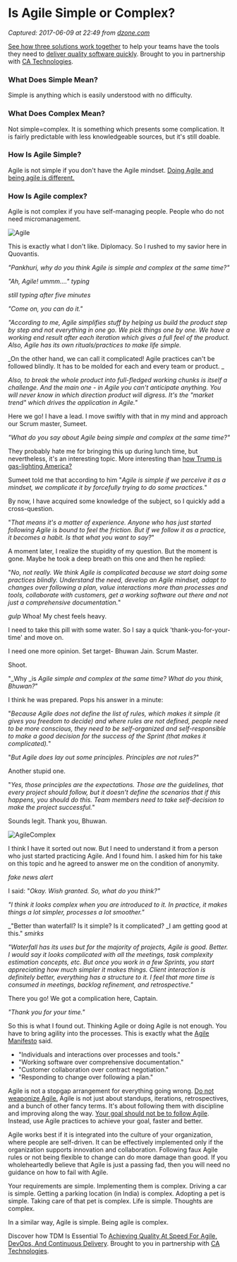 # Is Agile Simple or Complex?

_Captured: 2017-06-09 at 22:49 from [dzone.com](https://dzone.com/articles/is-agile-simple-or-complex-for-software-developmen?edition=304154&utm_source=Daily%20Digest&utm_medium=email&utm_campaign=dd%202017-06-09)_

[See how three solutions work together](https://dzone.com/go?i=204124&u=https%3A%2F%2Fad.doubleclick.net%2Fddm%2Ftrackclk%2FN6040.130331DZONE%2FB11226848.150123399%3Bdc_trk_aid%3D321096583%3Bdc_trk_cid%3D81552442%3Bdc_lat%3D%3Bdc_rdid%3D%3Btag_for_child_directed_treatment%3D) to help your teams have the tools they need to [deliver quality software quickly](https://dzone.com/go?i=204124&u=https%3A%2F%2Fad.doubleclick.net%2Fddm%2Ftrackclk%2FN6040.130331DZONE%2FB11226848.150123399%3Bdc_trk_aid%3D321096583%3Bdc_trk_cid%3D81552442%3Bdc_lat%3D%3Bdc_rdid%3D%3Btag_for_child_directed_treatment%3D). Brought to you in partnership with [CA Technologies](https://dzone.com/go?i=204124&u=https%3A%2F%2Fad.doubleclick.net%2Fddm%2Ftrackclk%2FN6040.130331DZONE%2FB11226848.150123399%3Bdc_trk_aid%3D321096583%3Bdc_trk_cid%3D81552442%3Bdc_lat%3D%3Bdc_rdid%3D%3Btag_for_child_directed_treatment%3D).

### What Does Simple Mean?

Simple is anything which is easily understood with no difficulty.

### What Does Complex Mean?

Not simple=complex. It is something which presents some complication. It is fairly predictable with less knowledgeable sources, but it's still doable.

### How Is Agile Simple?

Agile is not simple if you don't have the Agile mindset. [Doing Agile and being agile is different.](http://agilitrix.com/2016/04/doing-agile-vs-being-agile/)

### How Is Agile complex?

Agile is not complex if you have self-managing people. People who do not need micromanagement.

![Agile](https://dzone.com/storage/temp/5513844-agile.png)

This is exactly what I don't like. Diplomacy. So I rushed to my savior here in Quovantis.

_"Pankhuri, why do you think Agile is simple and complex at the same time?"_

_"Ah, Agile! ummm…." *typing*_

_*still typing after five minutes*_

_"Come on, you can do it."_

_"According to me, Agile simplifies stuff by helping us build the product step by step and not everything in one go. We pick things one by one. We have a working end result after each iteration which gives a full feel of the product. Also, Agile has its own rituals/practices to make life simple._

_On the other hand, we can call it complicated! Agile practices can't be followed blindly. It has to be molded for each and every team or product. _

_Also, to break the whole product into full-fledged working chunks is itself a challenge. And the main one - in Agile you can't anticipate anything. You will never know in which direction product will digress. It's the "market trend" which drives the application in Agile."_

Here we go! I have a lead. I move swiftly with that in my mind and approach our Scrum master, Sumeet.

_"What do you say about Agile being simple and complex at the same time?"_

They probably hate me for bringing this up during lunch time, but nevertheless, it's an interesting topic. More interesting than [how Trump is gas-lighting America?](http://edition.cnn.com/2017/01/10/opinions/donald-trump-is-gaslighting-america-ghitis/index.html)

Sumeet told me that according to him "_Agile is simple if we perceive it as a mindset, we complicate it by forcefully trying to do some practices._"

By now, I have acquired some knowledge of the subject, so I quickly add a cross-question.

"_That means it's a matter of experience. Anyone who has just started following Agile is bound to feel the friction. But if we follow it as a practice, it becomes a habit. Is that what you want to say?_"

A moment later, I realize the stupidity of my question. But the moment is gone. Maybe he took a deep breath on this one and then he replied:

"_No, not really. We think Agile is complicated because we start doing some practices blindly. Understand the need, develop an Agile mindset, adapt to changes over following a plan, value interactions more than processes and tools, collaborate with customers, get a working software out there and not just a comprehensive documentation._"

*gulp* Whoa! My chest feels heavy.

I need to take this pill with some water. So I say a quick 'thank-you-for-your-time' and move on.

I need one more opinion. Set target- Bhuwan Jain. Scrum Master.

Shoot.

"_Why _is _Agile simple and complex at the same time? What do you think, Bhuwan?_"

I think he was prepared. Pops his answer in a minute:

"_Because Agile does not define the list of rules, which makes it simple (it gives you freedom to decide) and where rules are not defined, people need to be more conscious, they need to be self-organized and self-responsible to make a good decision for the success of the Sprint (that makes it complicated)._"

"_But Agile does lay out some principles. Principles are not rules?_"

Another stupid one.

"_Yes, those principles are the expectations. Those are the guidelines, that every project should follow, but it doesn't define the scenarios that if this happens, you should do this. Team members need to take self-decision to make the project successful._"

Sounds legit. Thank you, Bhuwan.

![AgileComplex](https://dzone.com/storage/temp/5513850-agilecomplex.jpg)

I think I have it sorted out now. But I need to understand it from a person who just started practicing Agile. And I found him. I asked him for his take on this topic and he agreed to answer me on the condition of anonymity.

*fake news alert*

I said: "_Okay. Wish granted. So, what do you think?"_

_"I think it looks complex when you are introduced to it. In practice, it makes things a lot simpler, processes a lot smoother."_

_"Better than waterfall? Is it simple? Is it complicated? _I am getting good at this." *_smirks_*

_"Waterfall has its uses but for the majority of projects, Agile is good. Better. I would say it looks complicated with all the meetings, task complexity estimation concepts, etc. But once you work in a few Sprints, you start appreciating how much simpler it makes things. Client interaction is definitely better, everything has a structure to it. I feel that more time is consumed in meetings, backlog refinement, and retrospective."_

There you go! We got a complication here, Captain.

_"Thank you for your time."_

So this is what I found out. Thinking Agile or doing Agile is not enough. You have to bring agility into the processes. This is exactly what the [Agile Manifesto](http://agilemanifesto.org/) said.

  * "Individuals and interactions over processes and tools."
  * "Working software over comprehensive documentation."
  * "Customer collaboration over contract negotiation."
  * "Responding to change over following a plan."

Agile is not a stopgap arrangement for everything going wrong. [Do not weaponize Agile.](http://agilitrix.com/2014/06/stop-using-agile-as-a-whip-and-shield/) Agile is not just about standups, iterations, retrospectives, and a bunch of other fancy terms. It's about following them with discipline and improving along the way. [Your goal should not be to follow Agile](http://agilitrix.com/2014/06/agile-is-not-the-goal-workshop/). Instead, use Agile practices to achieve your goal, faster and better.

Agile works best if it is integrated into the culture of your organization, where people are self-driven. It can be effectively implemented only if the organization supports innovation and collaboration. Following faux Agile rules or not being flexible to change can do more damage than good. If you wholeheartedly believe that Agile is just a passing fad, then you will need no guidance on how to fail with Agile.

Your requirements are simple. Implementing them is complex. Driving a car is simple. Getting a parking location (in India) is complex. Adopting a pet is simple. Taking care of that pet is complex. Life is simple. Thoughts are complex.

In a similar way, Agile is simple. Being agile is complex.

Discover how TDM Is Essential To [Achieving Quality At Speed For Agile, DevOps, And Continuous Delivery](https://dzone.com/go?i=204125&u=https%3A%2F%2Fad.doubleclick.net%2Fddm%2Ftrackclk%2FN6040.130331DZONE%2FB11226848.150413345%3Bdc_trk_aid%3D321095198%3Bdc_trk_cid%3D81552443%3Bdc_lat%3D%3Bdc_rdid%3D%3Btag_for_child_directed_treatment%3D). Brought to you in partnership with [CA Technologies](https://dzone.com/go?i=204125&u=https%3A%2F%2Fad.doubleclick.net%2Fddm%2Ftrackclk%2FN6040.130331DZONE%2FB11226848.150413345%3Bdc_trk_aid%3D321095198%3Bdc_trk_cid%3D81552443%3Bdc_lat%3D%3Bdc_rdid%3D%3Btag_for_child_directed_treatment%3D).

